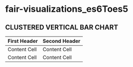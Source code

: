 # fair-visualizations_es6Toes5

## CLUSTERED VERTICAL BAR CHART

| First Header  | Second Header |
| ------------- | ------------- |
| Content Cell  | Content Cell  |
| Content Cell  | Content Cell  |

